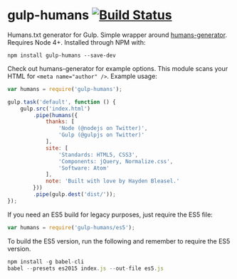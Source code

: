 # gulp-humans [![Build Status](https://travis-ci.org/haydenbleasel/humans-generator.svg?branch=master)](https://travis-ci.org/haydenbleasel/humans-generator)

Humans.txt generator for Gulp. Simple wrapper around [humans-generator](https://github.com/haydenbleasel/humans-generator). Requires Node 4+. Installed through NPM with:

```shell
npm install gulp-humans --save-dev
```

Check out humans-generator for example options. This module scans your HTML for `<meta name="author" />`. Example usage:

```js
var humans = require('gulp-humans');

gulp.task('default', function () {
    gulp.src('index.html')
        .pipe(humans({
            thanks: [
                'Node (@nodejs on Twitter)',
                'Gulp (@gulpjs on Twitter)'
            ],
            site: [
                'Standards: HTML5, CSS3',
                'Components: jQuery, Normalize.css',
                'Software: Atom'
            ],
            note: 'Built with love by Hayden Bleasel.'
        }))
        .pipe(gulp.dest('dist/'));
});
```

If you need an ES5 build for legacy purposes, just require the ES5 file:

```js
var humans = require('gulp-humans/es5');
```

To build the ES5 version, run the following and remember to require the ES5 version.

```js
npm install -g babel-cli
babel --presets es2015 index.js --out-file es5.js
```
